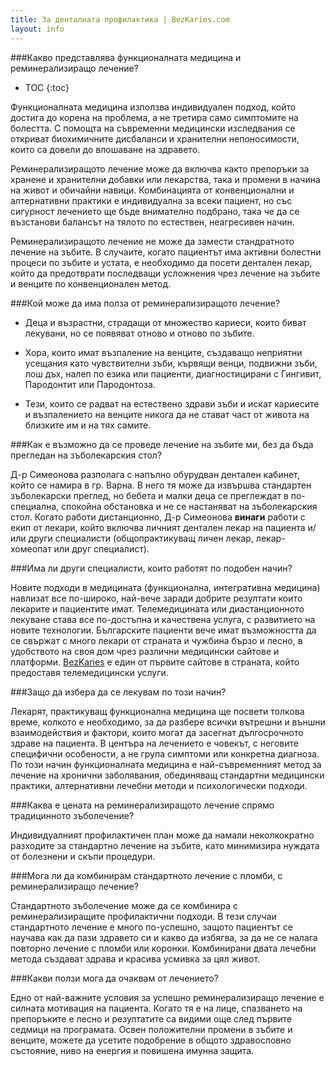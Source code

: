 ```yaml
---
title: За денталната профилактика | BezKaries.com
layout: info
---
```


###Какво представлява функционалната медицина и реминерализиращо лечение?

* TOC
{:toc}

Функционалната медицина използва индивидуален подход, който достига до корена на проблема, а не третира само симптомите на болестта. С помощта на съвременни медицински изследвания се откриват биохимичните дисбаланси и хранителни непоносимости, които са довели до влошаване на здравето.<br />

Реминерализиращото лечение може да включва както препоръки за хранене и хранителни добавки или лекарства, така и промени в начина на живот и обичайни навици. Комбинацията от конвенционални и алтернативни практики е индивидуална за всеки пациент, но със сигурност лечението ще бъде внимателно подбрано, така че да се възстанови балансът на тялото по естествен, неагресивен начин.<br />

Реминерализиращото лечение не може да замести стандратното лечение на зъбите. В случаите, когато пациентът има активни болестни процеси по зъбите и устата, е необходимо да посети дентален лекар, който да предотврати последващи усложнения чрез лечение на зъбите и венците по конвенционален метод.

###Кой може да има полза от реминерализиращото лечение?

- Деца и възрастни, страдащи от множество кариеси, които биват лекувани, но се появяват отново и отново по зъбите. <br />

- Хора, които имат възпаление на венците, създаващо неприятни усещания като чувствителни зъби, кървящи венци, подвижни зъби, лош дъх, налеп по езика или пациенти, диагностицирани с Гингивит, Пародонтит или Пародонтоза. <br />

- Тези, които се радват на естествено здрави зъби и искат кариесите и възпалението на венците никога да не стават част от живота на близките им и на тях самите.<br />

###Как е възможно да се проведе лечение на зъбите ми, без да бъда прегледан на зъболекарския стол?

Д-р Симеонова разполага с напълно обурудван дентален кабинет, който се намира в гр. Варна. В него тя може да извършва стандартен зъболекарски преглед, но бебета и малки деца се преглеждат в по-специална, спокойна обстановка и не се настаняват на зъболекарския стол. Когато работи дистанционно, Д-р Симеонова **винаги** работи с екип  от лекари, който включва личният дентален лекар на пациента и/или други специалисти (общопрактикуващ личен лекар, лекар-хомеопат или друг специалист).

###Има ли други специалисти, които работят по подобен начин?

Новите подходи в медицината (функционална, интегративна медицина) навлизат все по-широко, най-вече заради добрите резултати които лекарите и пациентите имат. 
Телемедицината или диастанционното лекуване става все по-достъпна и качествена услуга, с развитието на новите технологии. Българските пациенти вече имат възможността да се свържат с много лекари от страната и чужбина бързо и лесно, в удобството на своя дом чрез различни медицински сайтове и платформи. [BezKaries](https://bezkaries.com) е един от първите сайтове в страната, който предоставя телемедицински услуги.

###Защо да избера да се лекувам по този начин?

Лекарят, практикуващ функционална медицина ще посвети толкова време, колкото е необходимо, за да разбере всички вътрешни и външни взаимодействия и фактори, които могат да засегнат дългосрочното здраве на пациента. В центъра на лечението е човекът, с неговите специфични особености, а не група симптоми или конкретна диагноза. По този начин функционалната медицина е най-съвременният метод за лечение на хронични заболявания, обединяващ стандартни медицински практики, алтернативни лечебни методи и психологически подходи. 


###Каква е цената на реминерализиращото лечение спрямо традицинното зъболечение?

Индивидуалният профилактичен план може да намали неколкократно разходите за стандартно лечение на зъбите, като минимизира нуждата от болезнени и скъпи процедури.

###Мога ли да комбинирам стандартното лечение с пломби, с реминерализиращо лечение?

Стандартното зъболечение може да се комбинира с реминерализиращите профилактични подходи. В тези случаи стандартното лечение е много по-успешно, защото пациентът се научава как да пази здравето си и какво да избягва, за да не се налага повторно лечение с пломби или коронки. Комбинирани двата лечебни метода създават здрава и красива усмивка за цял живот.

###Какви ползи мога да очаквам от лечението?

Едно от най-важните условия за успешно реминерализиращо лечение е силната мотивация на пациента. Когато тя е на лице, спазването на препоръките е лесно и резултатите са видими още след първите седмици на програмата. Освен положителни промени в зъбите и венците, можете да усетите подобрение в общото здравословно състояние, ниво на енергия и повишена имунна защита.


